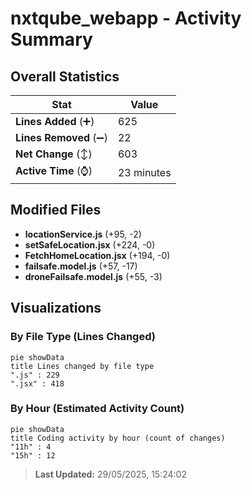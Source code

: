 # nxtqube_webapp - Activity Summary 

## Overall Statistics

| Stat                   | Value                                                             |
| ---------------------- | ----------------------------------------------------------------- |
| **Lines Added** (➕)   | 625                                          |
| **Lines Removed** (➖) | 22                                        |
| **Net Change** (↕)    | 603                |
| **Active Time** (⌚)   | 23 minutes |


## Modified Files
- **locationService.js** (+95, -2)
- **setSafeLocation.jsx** (+224, -0)
- **FetchHomeLocation.jsx** (+194, -0)
- **failsafe.model.js** (+57, -17)
- **droneFailsafe.model.js** (+55, -3)

## Visualizations

### By File Type (Lines Changed)

```mermaid
pie showData
title Lines changed by file type
".js" : 229
".jsx" : 418
```

### By Hour (Estimated Activity Count)

```mermaid
pie showData
title Coding activity by hour (count of changes)
"11h" : 4
"15h" : 12
```


> **Last Updated:** 29/05/2025, 15:24:02